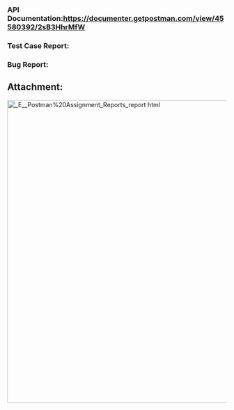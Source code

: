 

### API Documentation:https://documenter.getpostman.com/view/45580392/2sB3HhrMfW
### Test Case Report: <your test case link >
### Bug Report: <your bug report link>

## Attachment:

<img width="695" height="696" alt="_E__Postman%20Assignment_Reports_report html" src="https://github.com/user-attachments/assets/71385b3b-9ff0-4d12-bdd2-286c4c0d1eca" />
